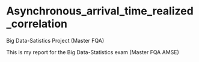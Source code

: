 # Asynchronous_arrival_time_realized_correlation
Big Data-Satistics Project (Master FQA)

This is my report for the  Big Data-Statistics exam (Master FQA AMSE)
